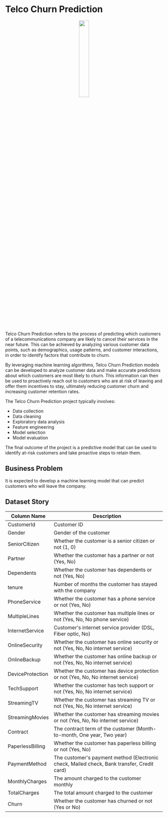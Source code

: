 # Telco Churn Prediction

<p align="center">
  <img src="https://user-images.githubusercontent.com/61653147/234227901-d03114e6-493f-4389-9e83-f551d91b1b38.png" width=25% height=25%>
</p>

Telco Churn Prediction refers to the process of predicting which customers of a telecommunications company are likely to cancel their services in the near future. This can be achieved by analyzing various customer data points, such as demographics, usage patterns, and customer interactions, in order to identify factors that contribute to churn.

By leveraging machine learning algorithms, Telco Churn Prediction models can be developed to analyze customer data and make accurate predictions about which customers are most likely to churn. This information can then be used to proactively reach out to customers who are at risk of leaving and offer them incentives to stay, ultimately reducing customer churn and increasing customer retention rates.

The Telco Churn Prediction project typically involves:
* Data collection
* Data cleaning
* Exploratory data analysis 
* Feature engineering 
* Model selection
* Model evaluation

The final outcome of the project is a predictive model that can be used to identify at-risk customers and take proactive steps to retain them.

## Business Problem 

It is expected to develop a machine learning model that can predict customers who will leave the company.

## Dataset Story

| Column Name     | Description                                                                               |
| --------------- | ----------------------------------------------------------------------------------------- |
| CustomerId      | Customer ID                                                                               |
| Gender          | Gender of the customer                                                                    |
| SeniorCitizen   | Whether the customer is a senior citizen or not (1, 0)                                    |
| Partner         | Whether the customer has a partner or not (Yes, No)                                       |
| Dependents      | Whether the customer has dependents or not (Yes, No)                                      |
| tenure          | Number of months the customer has stayed with the company                                 |
| PhoneService    | Whether the customer has a phone service or not (Yes, No)                                  |
| MultipleLines   | Whether the customer has multiple lines or not (Yes, No, No phone service)                 |
| InternetService | Customer's internet service provider (DSL, Fiber optic, No)                                |
| OnlineSecurity  | Whether the customer has online security or not (Yes, No, No internet service)             |
| OnlineBackup    | Whether the customer has online backup or not (Yes, No, No internet service)               |
| DeviceProtection| Whether the customer has device protection or not (Yes, No, No internet service)           |
| TechSupport     | Whether the customer has tech support or not (Yes, No, No internet service)                |
| StreamingTV     | Whether the customer has streaming TV or not (Yes, No, No internet service)                |
| StreamingMovies | Whether the customer has streaming movies or not (Yes, No, No internet service)            |
| Contract        | The contract term of the customer (Month-to-month, One year, Two year)                     |
| PaperlessBilling| Whether the customer has paperless billing or not (Yes, No)                                |
| PaymentMethod   | The customer's payment method (Electronic check, Mailed check, Bank transfer, Credit card) |
| MonthlyCharges  | The amount charged to the customer monthly                                                |
| TotalCharges    | The total amount charged to the customer                                                  |
| Churn           | Whether the customer has churned or not (Yes or No) 


